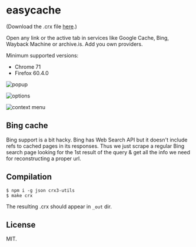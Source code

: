 # easycache

(Download the .crx file [here](http://gromnitsky.users.sourceforge.net/js/chrome/).)

Open any link or the active tab in services like Google Cache, Bing,
Wayback Machine or archive.is. Add you own providers.

Minimum supported versions:

* Chrome 71
* Firefox 60.4.0

![popup](https://ultraimg.com/images/2017/11/25/ncZ7.png)

![options](https://ultraimg.com/images/2017/11/25/ncZU.png)

![context menu](https://ultraimg.com/images/2017/11/25/ncZ8.png)

## Bing cache

Bing support is a bit hacky. Bing has Web Search API but it doesn't
include refs to cached pages in its responses. Thus we just scrape a
regular Bing search page looking for the 1st result of the query & get
all the info we need for reconstructing a proper url.

## Compilation

	$ npm i -g json crx3-utils
	$ make crx

The resulting .crx should appear in `_out` dir.

## License

MIT.
